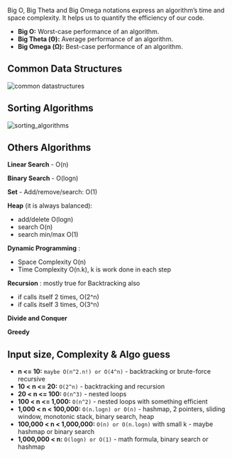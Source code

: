 
Big O, Big Theta and Big Omega notations express an algorithm’s time and space complexity. It helps us to quantify the efficiency of our code.

- **Big O:** Worst-case performance of an algorithm.
- **Big Theta (Θ):** Average performance of an algorithm.
- **Big Omega (Ω):** Best-case performance of an algorithm.

## Common Data Structures

![common datastructures](https://github.com/Suryakant-Bharti/Important-Java-Concepts/assets/2780145/fd776e01-1887-4c50-bc3f-6712d29eec0a)

## Sorting Algorithms

![sorting_algorithms](https://github.com/Suryakant-Bharti/Important-Java-Concepts/assets/2780145/d8d54a3e-55de-4321-afc1-eda8f01aea60)

## Others Algorithms

**Linear Search** - O(n)

**Binary Search** - O(logn)

**Set** - Add/remove/search: O(1)

**Heap** (it is always balanced):
- add/delete O(logn)
- search O(n)
- search min/max O(1)

**Dynamic Programming** : 
- Space Complexity O(n)
- Time Complexity O(n.k), k is work done in each step

**Recursion** : mostly true for Backtracking also
- if calls itself 2 times, O(2^n)
- if calls itself 3 times, O(3^n)

**Divide and Conquer**

**Greedy**

## Input size, Complexity & Algo guess

- **n <= 10:** ```maybe O(n^2.n!) or O(4^n)``` - backtracking or brute-force recursive
- **10 < n <= 20:** ```O(2^n)``` - backtracking and recursion
- **20 < n <= 100:** ```O(n^3)``` - nested loops
- **100 < n <= 1,000:** ```O(n^2)``` - nested loops with something efficient
- **1,000 < n < 100,000:** ```O(n.logn) or O(n)``` - hashmap, 2 pointers, sliding window, monotonic stack, binary search, heap
- **100,000 < n < 1,000,000:** ```O(n) or O(n.logn)``` with small k - maybe hashmap or binary search
- **1,000,000 < n:** ```O(logn) or O(1)``` - math formula, binary search or hashmap

